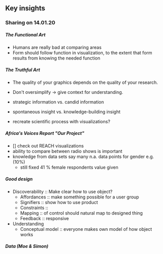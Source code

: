## Key insights

### Sharing on 14.01.20

##### The Functional Art

- Humans are really bad at comparing areas 
- Form should follow function in visualization, to the extent that form results from knowing the needed function

##### The Truthful Art

- The quality of your graphics depends on the quality of your research.
- Don't oversimplify -> give context for understanding. 

- strategic information vs. candid information
- spontaneous insight vs. knowledge-building insight

- recreate scientific process with visualizations?

##### Africa's Voices Report "Our Project"

- [] check out REACH visualizations
- ability to compare between radio shows is important
- knowledge from data sets say many n.a. data points for gender e.g. (10%)
  - still fixed 41 % female respondents value given
  
  
##### Good design

- Discoverability :: Make clear how to use object?
    - Affordances  :: make something possible for a user group
    - Signifiers :: show how to use product
    - Constraints :: 
    - Mapping :: of control should natural map to designed thing 
    - Feedback :: responsive
- Understanding
    - Conceptual model :: everyone makes own model of how object works
    
##### Data  (Moe & Simon)


